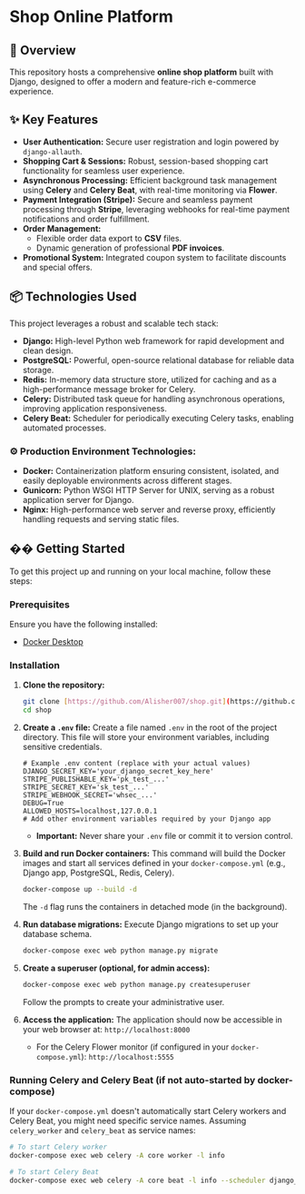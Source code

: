 # Shop Online Platform

## 🚀 Overview

This repository hosts a comprehensive **online shop platform** built with Django, designed to offer a modern and feature-rich e-commerce experience.

## ✨ Key Features

* **User Authentication:** Secure user registration and login powered by `django-allauth`.
* **Shopping Cart & Sessions:** Robust, session-based shopping cart functionality for seamless user experience.
* **Asynchronous Processing:** Efficient background task management using **Celery** and **Celery Beat**, with real-time monitoring via **Flower**.
* **Payment Integration (Stripe):** Secure and seamless payment processing through **Stripe**, leveraging webhooks for real-time payment notifications and order fulfillment.
* **Order Management:**
    * Flexible order data export to **CSV** files.
    * Dynamic generation of professional **PDF invoices**.
* **Promotional System:** Integrated coupon system to facilitate discounts and special offers.

## 📦 Technologies Used

This project leverages a robust and scalable tech stack:

* **Django:** High-level Python web framework for rapid development and clean design.
* **PostgreSQL:** Powerful, open-source relational database for reliable data storage.
* **Redis:** In-memory data structure store, utilized for caching and as a high-performance message broker for Celery.
* **Celery:** Distributed task queue for handling asynchronous operations, improving application responsiveness.
* **Celery Beat:** Scheduler for periodically executing Celery tasks, enabling automated processes.

### ⚙️ Production Environment Technologies:

* **Docker:** Containerization platform ensuring consistent, isolated, and easily deployable environments across different stages.
* **Gunicorn:** Python WSGI HTTP Server for UNIX, serving as a robust application server for Django.
* **Nginx:** High-performance web server and reverse proxy, efficiently handling requests and serving static files.

## �� Getting Started

To get this project up and running on your local machine, follow these steps:

### Prerequisites

Ensure you have the following installed:

* [Docker Desktop](https://www.docker.com/products/docker-desktop)

### Installation

1.  **Clone the repository:**
    ```bash
    git clone [https://github.com/Alisher007/shop.git](https://github.com/Alisher007/shop.git)
    cd shop
    ```

2.  **Create a `.env` file:**
    Create a file named `.env` in the root of the project directory. This file will store your environment variables, including sensitive credentials.
    ```
    # Example .env content (replace with your actual values)
    DJANGO_SECRET_KEY='your_django_secret_key_here'
    STRIPE_PUBLISHABLE_KEY='pk_test_...'
    STRIPE_SECRET_KEY='sk_test_...'
    STRIPE_WEBHOOK_SECRET='whsec_...'
    DEBUG=True
    ALLOWED_HOSTS=localhost,127.0.0.1
    # Add other environment variables required by your Django app
    ```
    * **Important:** Never share your `.env` file or commit it to version control.

3.  **Build and run Docker containers:**
    This command will build the Docker images and start all services defined in your `docker-compose.yml` (e.g., Django app, PostgreSQL, Redis, Celery).
    ```bash
    docker-compose up --build -d
    ```
    The `-d` flag runs the containers in detached mode (in the background).

4.  **Run database migrations:**
    Execute Django migrations to set up your database schema.
    ```bash
    docker-compose exec web python manage.py migrate
    ```

5.  **Create a superuser (optional, for admin access):**
    ```bash
    docker-compose exec web python manage.py createsuperuser
    ```
    Follow the prompts to create your administrative user.

6.  **Access the application:**
    The application should now be accessible in your web browser at:
    `http://localhost:8000`

    * For the Celery Flower monitor (if configured in your `docker-compose.yml`): `http://localhost:5555`

### Running Celery and Celery Beat (if not auto-started by docker-compose)

If your `docker-compose.yml` doesn't automatically start Celery workers and Celery Beat, you might need specific service names. Assuming `celery_worker` and `celery_beat` as service names:

```bash
# To start Celery worker
docker-compose exec web celery -A core worker -l info

# To start Celery Beat
docker-compose exec web celery -A core beat -l info --scheduler django_celery_beat.schedulers:DatabaseScheduler